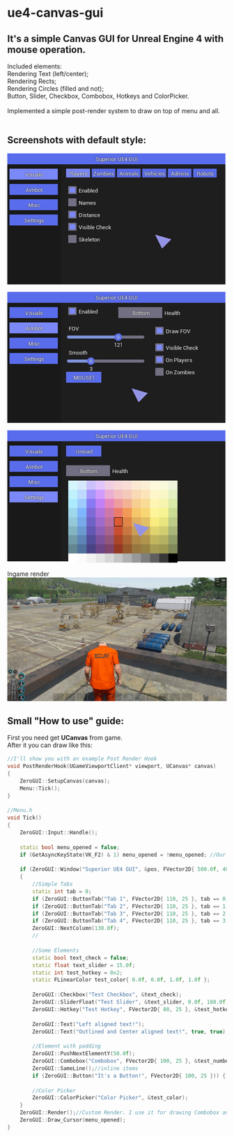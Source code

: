# ue4-canvas-gui

## It's a simple Canvas GUI for Unreal Engine 4 with mouse operation.

Included elements:<br>
Rendering Text (left/center);<br>
Rendering Rects;<br>
Rendering Circles (filled and not);<br>
Button, Slider, Checkbox, Combobox, Hotkeys and ColorPicker.<br>
<br>
Implemented a simple post-render system to draw on top of menu and all.<br>
<br>
## Screenshots with default style:<br>
![EU4 GUI](screenshots/canvas1.jpg "")
 
![EU4 GUI](screenshots/canvas2.jpg "")
 
![EU4 GUI](screenshots/canvas3.jpg "")
 
Ingame render
![EU4 GUI](screenshots/canvas4.jpg "")

## Small "How to use" guide:<br>
First you need get **UCanvas** from game.<br>
After it you can draw like this:<br>

```cpp
//I'll show you with an example Post Render Hook
void PostRenderHook(UGameViewportClient* viewport, UCanvas* canvas)
{
	ZeroGUI::SetupCanvas(canvas);
	Menu::Tick();
}

//Menu.h
void Tick()
{
	ZeroGUI::Input::Handle();
	
	static bool menu_opened = false;
	if (GetAsyncKeyState(VK_F2) & 1) menu_opened = !menu_opened; //Our menu key

	if (ZeroGUI::Window("Superior UE4 GUI", &pos, FVector2D{ 500.0f, 400.0f }, menu_opened))
	{
		//Simple Tabs
		static int tab = 0;
		if (ZeroGUI::ButtonTab("Tab 1", FVector2D{ 110, 25 }, tab == 0)) tab = 0;
		if (ZeroGUI::ButtonTab("Tab 2", FVector2D{ 110, 25 }, tab == 1)) tab = 1;
		if (ZeroGUI::ButtonTab("Tab 3", FVector2D{ 110, 25 }, tab == 2)) tab = 2;
		if (ZeroGUI::ButtonTab("Tab 4", FVector2D{ 110, 25 }, tab == 3)) tab = 3;
		ZeroGUI::NextColumn(130.0f);
		//
		
		//Some Elements
		static bool text_check = false;
		static float text_slider = 15.0f;
		static int test_hotkey = 0x2;
		static FLinearColor test_color{ 0.0f, 0.0f, 1.0f, 1.0f };

		ZeroGUI::Checkbox("Test Checkbox", &text_check);
		ZeroGUI::SliderFloat("Test Slider", &text_slider, 0.0f, 180.0f);
		ZeroGUI::Hotkey("Test Hotkey", FVector2D{ 80, 25 }, &test_hotkey);

		ZeroGUI::Text("Left aligned text!");
		ZeroGUI::Text("Outlined and Center aligned text!", true, true);

		//Element with padding
		ZeroGUI::PushNextElementY(50.0f);
		ZeroGUI::Combobox("Combobox", FVector2D{ 100, 25 }, &test_number, "None", "First", "Second", "Third", NULL); //NULL at end is required!
		ZeroGUI::SameLine();//inline items
		if (ZeroGUI::Button("It's a Button!", FVector2D{ 100, 25 })) { /*clicked!*/ }

		//Color Picker
		ZeroGUI::ColorPicker("Color Picker", &test_color);
	}
	ZeroGUI::Render();//Custom Render. I use it for drawing Combobox and ColorPicker over the menu
	ZeroGUI::Draw_Cursor(menu_opened);
}
```
